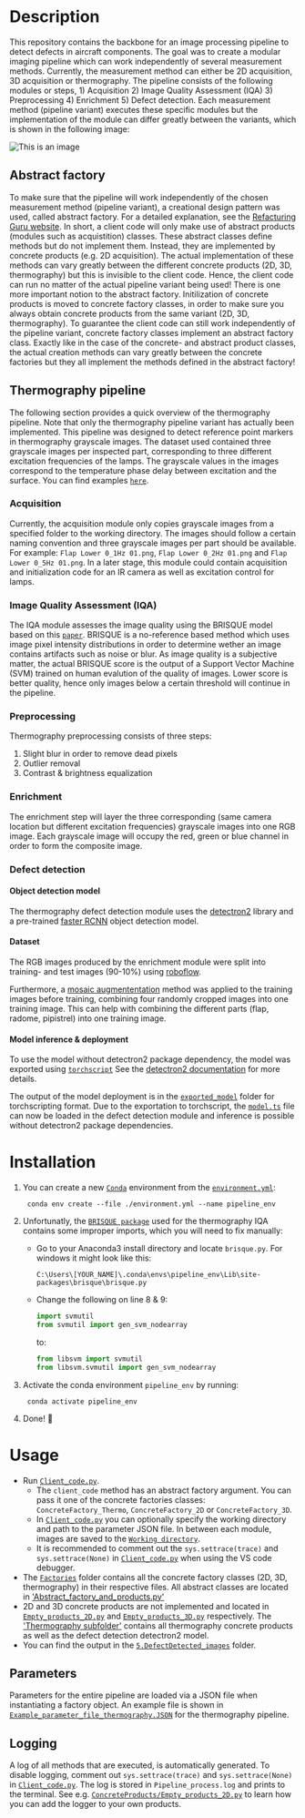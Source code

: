 # Description
This repository contains the backbone for an image processing pipeline to detect defects in aircraft components. The goal was to create a modular imaging pipeline which can work independently of several measurement methods.
Currently, the measurement method can either be 2D acquisition, 3D acquisition or thermography. The pipeline consists of the following modules or steps, 1) Acquisition 2) Image Quality Assessment (IQA) 3) Preprocessing 4) Enrichment 5) Defect detection. Each measurement method (pipeline variant) executes these specific modules but the implementation of the module can differ greatly between the variants, which is shown in the following image: 

![This is an image](README_image/Abstract_factory_matrix.png)

## Abstract factory
To make sure that the pipeline will work independently of the chosen measurement method (pipeline variant), a creational design pattern was used, called abstract factory. For a detailed explanation, see the [Refacturing Guru website](https://refactoring.guru/design-patterns/abstract-factory). In short, a client code will only make use of abstract products (modules such as acquistition) classes. These abstract classes define methods but do not implement them. Instead, they are implemented by concrete products (e.g. 2D acquisition). The actual implementation of these methods can vary greatly between the different concrete products (2D, 3D, thermography) but this is invisible to the client code. Hence, the client code can run no matter of the actual pipeline variant being used! There is one more important notion to the abstract factory. Initilization of concrete products is moved to concrete factory classes, in order to make sure you always obtain concrete products from the same variant (2D, 3D, thermography). To guarantee the client code can still work independently of the pipeline variant, concrete factory classes implement an abstract factory class. Exactly like in the case of the concrete- and abstract product classes, the actual creation methods can vary greatly between the concrete factories but they all implement the methods defined in the abstract factory!

## Thermography pipeline
The following section provides a quick overview of the thermography pipeline. Note that only the thermography pipeline variant has actually been implemented. This pipeline was designed to detect reference point markers in thermography grayscale images. The dataset used contained three grayscale images per inspected part, corresponding to three different excitation frequencies of the lamps. The grayscale values in the images correspond to the temperature phase delay between excitation and the surface. You can find examples [`here`](Example_images).

### Acquisition
Currently, the acquisition module only copies grayscale images from a specified folder to the working directory. The images should follow a certain naming convention and three grayscale images per part should be available. For example: `Flap Lower 0_1Hz 01.png`, `Flap Lower 0_2Hz 01.png` and `Flap Lower 0_5Hz 01.png`. In a later stage, this module could contain acquisition and initialization code for an IR camera as well as excitation control for lamps.

### Image Quality Assessment (IQA)
The IQA module assesses the image quality using the BRISQUE model based on this [`paper`](https://ieeexplore.ieee.org/document/6272356). BRISQUE is a no-reference based method which uses image pixel intensity distributions in order to determine wether an image contains artifacts such as noise or blur. As image quality is a subjective matter, the actual BRISQUE score is the output of a Support Vector Machine (SVM) trained on human evalution of the quality of images. Lower score is better quality, hence only images below a certain threshold will continue in the pipeline.

### Preprocessing
Thermography preprocessing consists of three steps:
1. Slight blur in order to remove dead pixels
2. Outlier removal
3. Contrast & brightness equalization

### Enrichment
The enrichment step will layer the three corresponding (same camera location but different excitation frequencies) grayscale images into one RGB image. Each grayscale image will occupy the red, green or blue channel in order to form the composite image.

### Defect detection
#### Object detection model
The thermography defect detection module uses the [detectron2](https://github.com/facebookresearch/detectron2) library and a pre-trained [faster RCNN](https://github.com/facebookresearch/detectron2/blob/main/configs/COCO-Detection/faster_rcnn_R_50_FPN_1x.yaml) object detection model. 

#### Dataset
The RGB images produced by the enrichment module were split into training- and test images (90-10%) using [roboflow](https://app.roboflow.com/login).

Furthermore, a [mosaic augmententation](https://blog.roboflow.com/advanced-augmentations/) method was applied to the training images before training, combining four randomly cropped images into one training image. This can help with combining the different parts (flap, radome, pipistrel) into one training image.

#### Model inference & deployment
To use the model without detectron2 package dependency, the model was exported using [`torchscript`](https://pytorch.org/tutorials/beginner/Intro_to_TorchScript_tutorial.html) See the [detectron2 documentation](https://detectron2.readthedocs.io/en/latest/tutorials/deployment.html) for more details.
 
The output of the model deployment is in the [`exported_model`](ConcreteProducts/Thermography/Defect_detection_model/exported_model) folder for torchscripting format. Due to the exportation to torchscript, the [`model.ts`](ConcreteProducts/Thermography/Defect_detection_model/exported_model/model.ts) file can now be loaded in the defect detection module and inference is possible without detectron2 package dependencies.


# Installation
1. You can create a new [`Conda`](https://docs.conda.io/projects/conda/en/latest/) environment from the [`environment.yml`](environment.yml):

        conda env create --file ./environment.yml --name pipeline_env 

2. Unfortunatly, the [`BRISQUE package`](https://github.com/bukalapak/pybrisque) used for the thermography IQA contains some improper imports, which you will need to fix manually:
    - Go to your Anaconda3 install directory and locate `brisque.py`. For windows it might look like this:

        `C:\Users\[YOUR_NAME]\.conda\envs\pipeline_env\Lib\site-packages\brisque\brisque.py`

    - Change the following on line 8 & 9:
        ```python
        import svmutil
        from svmutil import gen_svm_nodearray
        ```
        to: 
        ```python
        from libsvm import svmutil
        from libsvm.svmutil import gen_svm_nodearray
        ```

5. Activate the conda environment `pipeline_env` by running:

        conda activate pipeline_env
6. Done! 🤗 

# Usage
- Run [`Client_code.py`](Client_code.py).
    - The `client_code` method has an abstract factory argument. You can pass it one of the concrete factories classes: `ConcreteFactory_Thermo`, `ConcreteFactory_2D` or `ConcreteFactory_3D`.
    - In [`Client_code.py`](Client_code.py) you can optionally specify the working directory and path to the parameter JSON file. In between each module, images are saved to the [`Working directory`](Working_directory).
    - It is recommended to comment out the `sys.settrace(trace)` and `sys.settrace(None)` in [`Client_code.py`](Client_code.py) when using the VS code debugger.
- The [`Factories`](Factories) folder contains all the concrete factory classes (2D, 3D, thermography) in their respective files. All abstract classes are located in ['Abstract_factory_and_products.py'](Factories/Abstract_factory_and_products.py)
- 2D and 3D concrete products are not implemented and located in [`Empty_products_2D.py`](ConcreteProducts/Empty_products_2D.py) and [`Empty_products_3D.py`](ConcreteProducts/Empty_products_3D.py) respectively. The ['Thermography subfolder'](ConcreteProducts/Thermography) contains all thermography concrete products as well as the defect detection detectron2 model.
- You can find the output in the [`5.DefectDetected_images`](Working_directory/5.DefectDetected_images) folder.

## Parameters
Parameters for the entire pipeline are loaded via a JSON file when instantiating a factory object. An example file is shown in [`Example_parameter_file_thermography.JSON`](Example_parameter_file_thermography.JSON) for the thermography pipeline.

## Logging
A log of all methods that are executed, is automatically generated.
To disable logging, comment out `sys.settrace(trace)` and `sys.settrace(None)` in [`Client_code.py`](Client_code.py). The log is stored in `Pipeline_process.log` and prints to the terminal. See e.g. [`ConcreteProducts/Empty_products_2D.py`](ConcreteProducts/Empty_products_2D.py) to learn how you can add the logger to your own products.


